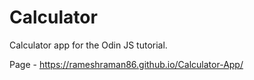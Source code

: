 # Calculator
Calculator app for the Odin JS tutorial.

Page - https://rameshraman86.github.io/Calculator-App/ 
